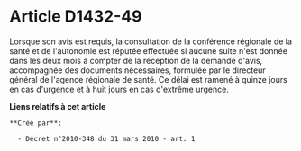# Article D1432-49

Lorsque son avis est requis, la consultation de la conférence régionale de la santé et de l'autonomie est réputée effectuée
si aucune suite n'est donnée dans les deux mois à compter de la réception de la demande d'avis, accompagnée des documents
nécessaires, formulée par le directeur général de l'agence régionale de santé. Ce délai est ramené à quinze jours en cas
d'urgence et à huit jours en cas d'extrême urgence.

**Liens relatifs à cet article**

	**Créé par**:

	  - Décret n°2010-348 du 31 mars 2010 - art. 1
